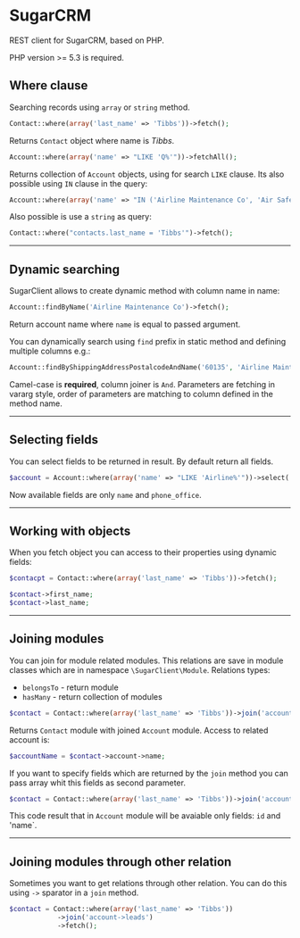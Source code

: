 SugarCRM
========

REST client for SugarCRM, based on PHP.

PHP version >= 5.3 is required.

Where clause
------------

Searching records using `array` or `string` method.

```php
Contact::where(array('last_name' => 'Tibbs'))->fetch();
```

Returns `Contact` object where name is *Tibbs*.

```php
Account::where(array('name' => "LIKE 'Q%'"))->fetchAll();
```

Returns collection of `Account` objects, using for search `LIKE` clause. Its also possible using `IN` clause in the query:

```php
Account::where(array('name' => "IN ('Airline Maintenance Co', 'Air Safety Inc')"))->fetchAll();
```

Also possible is use a `string` as query:

```php
Contact::where("contacts.last_name = 'Tibbs'")->fetch();
```

***

Dynamic searching
-----------------

SugarClient allows to create dynamic method with column name in name:

```php
Account::findByName('Airline Maintenance Co')->fetch();
```

Return account name where `name` is equal to passed argument.

You can dynamically search using `find` prefix in static method and defining multiple columns e.g.:

```php
Account::findByShippingAddressPostalcodeAndName('60135', 'Airline Maintenance Co')->fetch();
```

Camel-case is **required**, column joiner is `And`. Parameters are fetching in vararg style, order of parameters are matching to column defined in the method name.

***

Selecting fields
----------------

You can select fields to be returned in result. By default return all fields.

```php
$account = Account::where(array('name' => "LIKE 'Airline%'"))->select('name', 'phone_office')->fetch();
```

Now available fields are only `name` and `phone_office`.

***

Working with objects
--------------------

When you fetch object you can access to their properties using dynamic fields:

```php
$contacpt = Contact::where(array('last_name' => 'Tibbs'))->fetch();

$contact->first_name;
$contact->last_name;
```

***

Joining modules
---------------

You can join for module related modules. This relations are save in module classes which are in namespace `\SugarClient\Module`. Relations types: 

* `belongsTo` - return module
* `hasMany` - return collection of modules

```php
$contact = Contact::where(array('last_name' => 'Tibbs'))->join('account')->fetch();
```

Returns `Contact` module with joined `Account` module. Access to related account is:

```php
$accountName = $contact->account->name;
```

If you want to specify fields which are returned by the `join` method you can pass array whit this fields as second parameter.

```php
$contact = Contact::where(array('last_name' => 'Tibbs'))->join('account', array('id', 'name'))->fetch();
```

This code result that in `Account` module will be avaiable only fields: `id` and 'name`.

***

Joining modules through other relation
--------------------------------------

Sometimes you want to get relations through other relation. You can do this using `->` sparator in a `join` method.

```php
$contact = Contact::where(array('last_name' => 'Tibbs'))
            ->join('account->leads')
            ->fetch();
```
